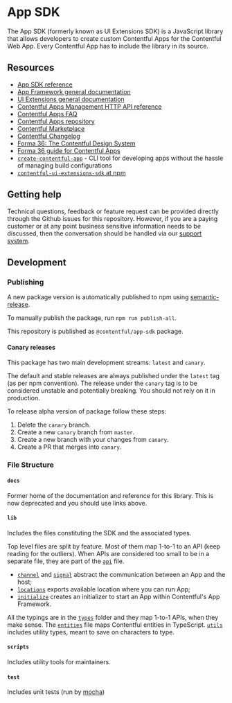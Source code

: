# App SDK

The App SDK (formerly known as UI Extensions SDK) is a JavaScript library that allows developers to create custom Contentful Apps
for the Contentful Web App. Every Contentful App has to include the library in its source.

## Resources

- [App SDK reference](https://www.contentful.com/developers/docs/extensibility/app-framework/sdk/)
- [App Framework general documentation](https://www.contentful.com/developers/docs/extensibility/app-framework/)
- [UI Extensions general documentation](https://www.contentful.com/developers/docs/extensibility/ui-extensions/)
- [Contentful Apps Management HTTP API reference](https://www.contentful.com/developers/docs/references/content-management-api/#/reference/app-definitions)
- [Contentful Apps FAQ](https://www.contentful.com/developers/docs/extensibility/app-framework/faq/)
- [Contentful Apps repository](https://github.com/contentful/apps)
- [Contentful Marketplace](https://www.contentful.com/developers/marketplace/)
- [Contentful Changelog](https://www.contentful.com/developers/changelog/)
- [Forma 36: The Contentful Design System](https://f36.contentful.com/)
- [Forma 36 guide for Contentful Apps](https://www.contentful.com/developers/docs/extensibility/ui-extensions/component-library/)
- [`create-contentful-app`](https://github.com/contentful/create-contentful-app) - CLI tool for developing apps without the hassle of managing build configurations
- [`contentful-ui-extensions-sdk` at npm](https://www.npmjs.com/package/contentful-ui-extensions-sdk)

## Getting help

Technical questions, feedback or feature request can be provided directly through the Github issues
for this repository. However, if you are a paying customer or at any point business sensitive
information needs to be discussed, then the conversation should be handled via our
[support system](https://www.contentful.com/support/).

## Development

### Publishing

A new package version is automatically published to npm using [semantic-release](https://github.com/semantic-release/semantic-release).

To manually publish the package, run `npm run publish-all`.

This repository is published as `@contentful/app-sdk` package.

#### Canary releases

This package has two main development streams: `latest` and `canary`.

The default and stable releases are always published under the `latest` tag (as per npm convention).
The release under the `canary` tag is to be considered unstable and potentially breaking.
You should not rely on it in production.

To release alpha version of package follow these steps:

1. Delete the `canary` branch.
2. Create a new `canary` branch from `master`.
3. Create a new branch with your changes from `canary`.
4. Create a PR that merges into `canary`.

### File Structure

#### `docs`

Former home of the documentation and reference for this library. This is now deprecated and you should use links above.

#### `lib`

Includes the files constituting the SDK and the associated types.

Top level files are split by feature. Most of them map 1-to-1 to an API (keep reading for the outliers). When APIs are
considered too small to be in a separate file, they are part of the [`api`](./lib/api.ts) file.

- [`channel`](./lib/channel.ts) and [`signal`](./lib/signal.ts) abstract the communication between an App and the host;
- [`locations`](./lib/locations.ts) exports available location where you can run App;
- [`initialize`](./lib/initialize.ts) creates an initializer to start an App within Contentful's App Framework.

All the typings are in the [`types`](./lib/types) folder and they map 1-to-1 APIs, when they make sense.
The [`entities`](./lib/types/entities.ts) file maps Contentful entities in TypeScript.
[`utils`](./lib/types/utils.ts) includes utility types, meant to save on characters to type.

#### `scripts`

Includes utility tools for maintainers.

#### `test`

Includes unit tests (run by [mocha](https://mochajs.org/))
